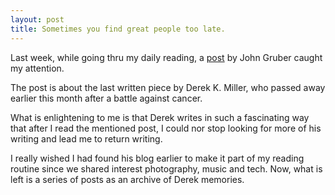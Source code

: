 ```yaml
---
layout: post
title: Sometimes you find great people too late.
---
```


Last week, while going thru my daily reading, a [post](http://http://daringfireball.net/linked/2011/05/04/derek-miller) by John Gruber caught my attention.

The post is about the last written piece by Derek K. Miller, who passed away earlier this month after a battle against cancer.

What is enlightening to me is that Derek writes in such a fascinating way that after I read the mentioned post, I could nor stop looking for more of his writing and lead me to return writing.

I really wished I had found his blog earlier to make it part of my reading routine since we shared interest photography, music and tech. Now, what is left is a series of posts as an archive of Derek memories.
